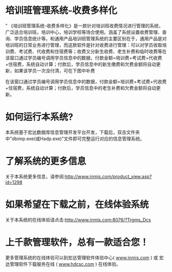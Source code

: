 # 培训班管理系统-收费多样化

"
《培训班管理系统-收费多样化》是一款针对培训班收费情况进行管理的系统，广泛适合培训班，培训中心，培训学校等场合使用。涵盖了系统设置收费管理、查询、学员信息统计等。和通用产品培训班管理系统的主要区别在于，通用产品是对培训班的日常业务进行管理，而这款软件是针对收费进行管理：可以对学员收取培训费、考试费、代收费和住宿费等；收费又分新生收费、老生补费和临时收费等在该窗口通过学员编号调用学员信息中的数据，付款金额=培训费+考试费+代收费+住宿费，系统自动计算；付款后，学员信息中的新生缴费和欠费金额将自动更新，如果该学员一次没付清，可在下图中补费

在该窗口通过学员编号调用学员信息中的数据，付款金额=培训费+考试费+代收费+住宿费，系统自动计算；付款后，学员信息中的老生补费和欠费金额将自动更新。

# 如何运行本系统?

本系统基于宏达数据库信息管理开发平台开发，下载后，双击文件夹中"dbimp.exe(或Hadp.exe)"文件即可完整运行对应的信息管理系统。

# 了解系统的更多信息

关于本系统更多信息，请参阅:http://www.inmis.com/product_view.asp?id=1298

# 如果希望在下载之前，在线体验系统

关于本系统的在线体验请点击:http://www.inmis.com:8076/?Trgms_Dcs

# 上千款管理软件，总有一款适合您！

更多管理系统的在线体验可以到宏达管理软件体验中心( www.inmis.com ) 或 宏达管理软件下载服务在线 ( www.hdcsc.com ) 在线体验。

